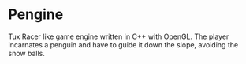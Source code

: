 # Pengine

Tux Racer like game engine written in C++ with OpenGL.
The player incarnates a penguin and have to guide it down the slope, avoiding the snow balls. 
